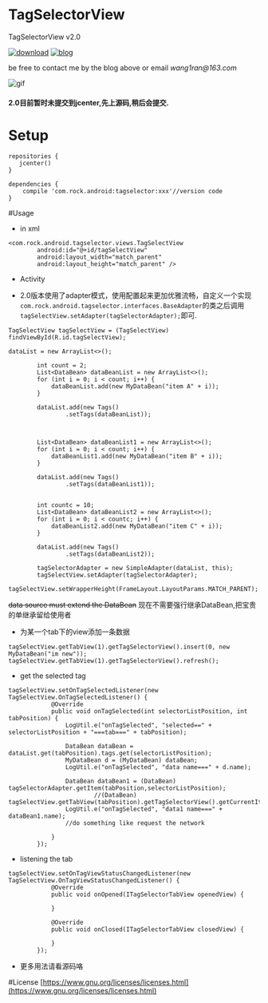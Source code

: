 # TagSelectorView
TagSelectorView v2.0


[![download](https://api.bintray.com/packages/rock610/maven/tagselector/images/download.svg)](https://bintray.com/rock610/maven/tagselector/_latestVersion)
[![blog](https://img.shields.io/badge/blog-%E7%AE%80%E4%B9%A6-blue.svg)](http://www.jianshu.com/users/55ddc6ee39e8/latest_articles)



be free to contact me by the blog above or email _wang1ran@163.com_


![gif](https://github.com/Rock610/TagSelectorView/blob/master/gif/gif2.gif)

#### 2.0目前暂时未提交到jcenter,先上源码,稍后会提交.



# Setup

```
repositories {
   jcenter()
}

dependencies {
    compile 'com.rock.android:tagselector:xxx'//version code
}
```

#Usage

- in xml
```
<com.rock.android.tagselector.views.TagSelectView
        android:id="@+id/tagSelectView"
        android:layout_width="match_parent"
        android:layout_height="match_parent" />
```

- Activity

- 2.0版本使用了adapter模式，使用配置起来更加优雅流畅，自定义一个实现```com.rock.android.tagselector.interfaces.BaseAdapter```的类之后调用```tagSelectView.setAdapter(tagSelectorAdapter);```即可.

```
TagSelectView tagSelectView = (TagSelectView) findViewById(R.id.tagSelectView);

dataList = new ArrayList<>();

        int count = 2;
        List<DataBean> dataBeanList = new ArrayList<>();
        for (int i = 0; i < count; i++) {
            dataBeanList.add(new MyDataBean("item A" + i));
        }

        dataList.add(new Tags()
                .setTags(dataBeanList));



        List<DataBean> dataBeanList1 = new ArrayList<>();
        for (int i = 0; i < count; i++) {
            dataBeanList1.add(new MyDataBean("item B" + i));
        }

        dataList.add(new Tags()
                .setTags(dataBeanList1));


        int countc = 10;
        List<DataBean> dataBeanList2 = new ArrayList<>();
        for (int i = 0; i < countc; i++) {
            dataBeanList2.add(new MyDataBean("item C" + i));
        }

        dataList.add(new Tags()
                .setTags(dataBeanList2));

        tagSelectorAdapter = new SimpleAdapter(dataList, this);
        tagSelectView.setAdapter(tagSelectorAdapter);
        tagSelectView.setWrapperHeight(FrameLayout.LayoutParams.MATCH_PARENT);
```
~~data source must extend the DataBean~~
现在不需要强行继承DataBean,把宝贵的单继承留给使用者

- 为某一个tab下的view添加一条数据
```
tagSelectView.getTabView(1).getTagSelectorView().insert(0, new MyDataBean("im new"));
tagSelectView.getTabView(1).getTagSelectorView().refresh();
```

- get the selected tag
```
tagSelectView.setOnTagSelectedListener(new TagSelectView.OnTagSelectedListener() {
            @Override
            public void onTagSelected(int selectorListPosition, int tabPosition) {
                LogUtil.e("onTagSelected", "selected==" + selectorListPosition + "===tab===" + tabPosition);

                DataBean dataBean = dataList.get(tabPosition).tags.get(selectorListPosition);
                MyDataBean d = (MyDataBean) dataBean;
                LogUtil.e("onTagSelected", "data name===" + d.name);

                DataBean dataBean1 = (DataBean) tagSelectorAdapter.getItem(tabPosition,selectorListPosition);
                        //(DataBean) tagSelectView.getTabView(tabPosition).getTagSelectorView().getCurrentItem(selectorListPosition);
                LogUtil.e("onTagSelected", "data1 name===" + dataBean1.name);
                //do something like request the network

            }
        });

```

- listening the tab
```
tagSelectView.setOnTagViewStatusChangedListener(new TagSelectView.OnTagViewStatusChangedListener() {
            @Override
            public void onOpened(ITagSelectorTabView openedView) {
              
            }

            @Override
            public void onClosed(ITagSelectorTabView closedView) {
              
            }
        });

```

- 更多用法请看源码咯

#License
[https://www.gnu.org/licenses/licenses.html](https://www.gnu.org/licenses/licenses.html)


